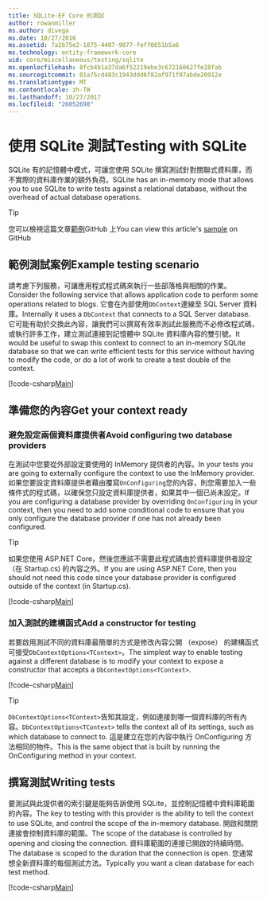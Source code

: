 ```yaml
---
title: SQLite-EF Core 的測試
author: rowanmiller
ms.author: divega
ms.date: 10/27/2016
ms.assetid: 7a2b75e2-1875-4487-9877-feff0651b5a6
ms.technology: entity-framework-core
uid: core/miscellaneous/testing/sqlite
ms.openlocfilehash: 8fcb4b1a37da6f52219ebe3c672160627fe28fab
ms.sourcegitcommit: 01a75cd483c1943ddd6f82af971f07abde20912e
ms.translationtype: MT
ms.contentlocale: zh-TW
ms.lasthandoff: 10/27/2017
ms.locfileid: "26052698"
---
```

# <a name="testing-with-sqlite"></a><span data-ttu-id="56059-102">使用 SQLite 測試</span><span class="sxs-lookup"><span data-stu-id="56059-102">Testing with SQLite</span></span>

<span data-ttu-id="56059-103">SQLite 有的記憶體中模式，可讓您使用 SQLite 撰寫測試針對關聯式資料庫，而不實際的資料庫作業的額外負荷。</span><span class="sxs-lookup"><span data-stu-id="56059-103">SQLite has an in-memory mode that allows you to use SQLite to write tests against a relational database, without the overhead of actual database operations.</span></span>

> [!TIP]  
> <span data-ttu-id="56059-104">您可以檢視這篇文章[範例](https://github.com/aspnet/EntityFramework.Docs/tree/master/samples/core/Miscellaneous/Testing)GitHub 上</span><span class="sxs-lookup"><span data-stu-id="56059-104">You can view this article's [sample](https://github.com/aspnet/EntityFramework.Docs/tree/master/samples/core/Miscellaneous/Testing) on GitHub</span></span>

## <a name="example-testing-scenario"></a><span data-ttu-id="56059-105">範例測試案例</span><span class="sxs-lookup"><span data-stu-id="56059-105">Example testing scenario</span></span>

<span data-ttu-id="56059-106">請考慮下列服務，可讓應用程式程式碼來執行一些部落格與相關的作業。</span><span class="sxs-lookup"><span data-stu-id="56059-106">Consider the following service that allows application code to perform some operations related to blogs.</span></span> <span data-ttu-id="56059-107">它會在內部使用`DbContext`連線至 SQL Server 資料庫。</span><span class="sxs-lookup"><span data-stu-id="56059-107">Internally it uses a `DbContext` that connects to a SQL Server database.</span></span> <span data-ttu-id="56059-108">它可能有助於交換此內容，讓我們可以撰寫有效率測試此服務而不必修改程式碼，或執行許多工作，建立測試連接到記憶體中 SQLite 資料庫內容的雙引號。</span><span class="sxs-lookup"><span data-stu-id="56059-108">It would be useful to swap this context to connect to an in-memory SQLite database so that we can write efficient tests for this service without having to modify the code, or do a lot of work to create a test double of the context.</span></span>

[!code-csharp[Main](../../../../samples/core/Miscellaneous/Testing/BusinessLogic/BlogService.cs)]

## <a name="get-your-context-ready"></a><span data-ttu-id="56059-109">準備您的內容</span><span class="sxs-lookup"><span data-stu-id="56059-109">Get your context ready</span></span>

### <a name="avoid-configuring-two-database-providers"></a><span data-ttu-id="56059-110">避免設定兩個資料庫提供者</span><span class="sxs-lookup"><span data-stu-id="56059-110">Avoid configuring two database providers</span></span>

<span data-ttu-id="56059-111">在測試中您要從外部設定要使用的 InMemory 提供者的內容。</span><span class="sxs-lookup"><span data-stu-id="56059-111">In your tests you are going to externally configure the context to use the InMemory provider.</span></span> <span data-ttu-id="56059-112">如果您要設定資料庫提供者藉由覆寫`OnConfiguring`您的內容，則您需要加入一些條件式的程式碼，以確保您只設定資料庫提供者，如果其中一個已尚未設定。</span><span class="sxs-lookup"><span data-stu-id="56059-112">If you are configuring a database provider by overriding `OnConfiguring` in your context, then you need to add some conditional code to ensure that you only configure the database provider if one has not already been configured.</span></span>

> [!TIP]  
> <span data-ttu-id="56059-113">如果您使用 ASP.NET Core，然後您應該不需要此程式碼由於資料庫提供者設定 （在 Startup.cs) 的內容之外。</span><span class="sxs-lookup"><span data-stu-id="56059-113">If you are using ASP.NET Core, then you should not need this code since your database provider is configured outside of the context (in Startup.cs).</span></span>

[!code-csharp[Main](../../../../samples/core/Miscellaneous/Testing/BusinessLogic/BloggingContext.cs#OnConfiguring)]

### <a name="add-a-constructor-for-testing"></a><span data-ttu-id="56059-114">加入測試的建構函式</span><span class="sxs-lookup"><span data-stu-id="56059-114">Add a constructor for testing</span></span>

<span data-ttu-id="56059-115">若要啟用測試不同的資料庫最簡單的方式是修改內容公開 （expose） 的建構函式可接受`DbContextOptions<TContext>`。</span><span class="sxs-lookup"><span data-stu-id="56059-115">The simplest way to enable testing against a different database is to modify your context to expose a constructor that accepts a `DbContextOptions<TContext>`.</span></span>

[!code-csharp[Main](../../../../samples/core/Miscellaneous/Testing/BusinessLogic/BloggingContext.cs#Constructors)]

> [!TIP]  
> <span data-ttu-id="56059-116">`DbContextOptions<TContext>`告知其設定，例如連接到哪一個資料庫的所有內容。</span><span class="sxs-lookup"><span data-stu-id="56059-116">`DbContextOptions<TContext>` tells the context all of its settings, such as which database to connect to.</span></span> <span data-ttu-id="56059-117">這是建立在您的內容中執行 OnConfiguring 方法相同的物件。</span><span class="sxs-lookup"><span data-stu-id="56059-117">This is the same object that is built by running the OnConfiguring method in your context.</span></span>

## <a name="writing-tests"></a><span data-ttu-id="56059-118">撰寫測試</span><span class="sxs-lookup"><span data-stu-id="56059-118">Writing tests</span></span>

<span data-ttu-id="56059-119">要測試與此提供者的索引鍵是能夠告訴使用 SQLite，並控制記憶體中資料庫範圍的內容。</span><span class="sxs-lookup"><span data-stu-id="56059-119">The key to testing with this provider is the ability to tell the context to use SQLite, and control the scope of the in-memory database.</span></span> <span data-ttu-id="56059-120">開啟和關閉連接會控制資料庫的範圍。</span><span class="sxs-lookup"><span data-stu-id="56059-120">The scope of the database is controlled by opening and closing the connection.</span></span> <span data-ttu-id="56059-121">資料庫範圍的連接已開啟的持續時間。</span><span class="sxs-lookup"><span data-stu-id="56059-121">The database is scoped to the duration that the connection is open.</span></span> <span data-ttu-id="56059-122">您通常想全新資料庫的每個測試方法。</span><span class="sxs-lookup"><span data-stu-id="56059-122">Typically you want a clean database for each test method.</span></span>

[!code-csharp[Main](../../../../samples/core/Miscellaneous/Testing/TestProject/SQLite/BlogServiceTests.cs)]
